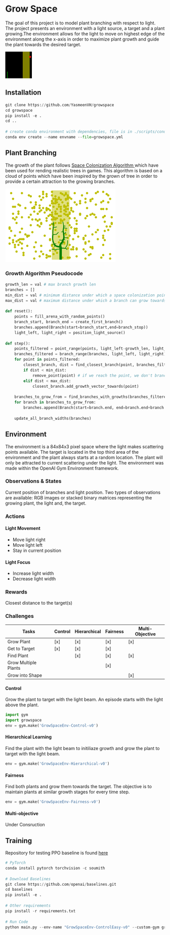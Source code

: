 # Grow Space
The goal of this project is to model plant branching with respect to light. The project presents an environment with a light source, a target and a plant growing.The environment allows for the light to move on highest edge of the environment along the x-axis in order to maximize plant growth and guide the plant towards the desired target.

![alt text](https://github.com/YasmeenVH/growspace/blob/master/scripts/GrowSpaceEnv-HierarchyHard-v0-210218-163806.gif)


## Installation
``` python
git clone https://github.com/YasmeenVH/growspace
cd growspace
pip install -e .
cd ..

# create conda environment with dependencies, file is in ./scripts/conda
conda env create --name envname --file=growspace.yml
```

## Plant Branching
The growth of the plant follows [Space Colonization Algorithm ](http://algorithmicbotany.org/papers/colonization.egwnp2007.large.pdf) which have been used for rending realistic trees in games. This algorithm is based on a cloud of points which have been inspired by the grown of tree in order to provide a certain attraction to the growing branches. 

![alt text](https://github.com/YasmeenVH/growspace/blob/master/scripts/beam.png)

### Growth Algorithm Pseudocode

```python
growth_len = val # max branch growth len
branches = []
min_dist = val # minimum distance under which a space colonization point is reached
max_dist = val # maximum distance under which a branch can grow towards a space colonization point  

def reset():
    points = fill_arena_with_random_points()     
    branch_start, branch_end = create_first_branch()
    branches.append(Branch(start=branch_start,end=branch_stop))
    light_left, light_right = position_light_source()

def step():
    points_filtered = point_range(points, light_left-growth_len, light_right+growth_len)
    branches_filtered = branch_range(branches, light_left, light_right)
    for point in points_filtered:
        closest_branch, dist = find_closest_branch(point, branches_filtered)
        if dist < min_dist:
            remove_point(point) # if we reach the point, we don't branch
        elif dist < max_dist:
            closest_branch.add_growth_vector_towards(point)
        
    branches_to_grow_from = find_branches_with_growths(branches_filtered)
    for branch in branches_to_grow_from:
        branches.append(Branch(start=branch.end, end=branch.end+branch.growth_vector * growth_len))

    update_all_branch_widths(branches)

```

## Environment
The environment is a 84x84x3 pixel space where the light makes scattering points available. The target is located in the top third area of the environment and the plant always starts at a random location. The plant will only be attracted to current scattering under the light. The environment was made within the OpenAI Gym Environment framework.
### Observations &  States
Current position of branches and light position. Two types of observations are available: RGB images or stacked binary matrices representing the growing plant, the light and, the target.

### Actions
#### Light Movement
- Move light right
- Move light left
- Stay in current position 

#### Light Focus
- Increase light width
- Decrease light width

### Rewards 
Closest distance to the target(s)

### Challenges
 Tasks               | Control       | Hierarchical  | Fairness | Multi-Objective
---|---|---|---|--- 
 Grow Plant          |  [x]          | [x]           | [x]      | [x]            
 Get to Target       |  [x]          | [x]           | [x]      |                
 Find Plant          |               | [x]           | [x]      | [x]            
 Grow Multiple Plants|               |               | [x]      |                
 Grow into Shape     |               |               |          | [x]            


#### Control
Grow the plant to target with the light beam. An episode starts with the light above the plant.
```python
import gym
import growspace  
env = gym.make('GrowSpaceEnv-Control-v0')
```

#### Hierarchical Learning 
Find the plant with the light beam to initiliaze growth and grow the plant to target with the light beam.
```python
env = gym.make('GrowSpaceEnv-Hierarchical-v0')
```

#### Fairness
Find both plants and grow them towards the target. The objective is to maintain plants at similar growth stages for every time step.
```python
env = gym.make('GrowSpaceEnv-Fairness-v0')
```
#### Multi-objective 
Under Consruction



## Training
Repository for testing PPO baseline is found [here](https://github.com/YasmeenVH/growspaceenv_baselines/tree/master/a2c_ppo_acktr)
``` python
# PyTorch
conda install pytorch torchvision -c soumith

# Download Baselines
git clone https://github.com/openai/baselines.git
cd baselines
pip install -e .

# Other requirements
pip install -r requirements.txt

# Run Code
python main.py --env-name "GrowSpaceEnv-ControlEasy-v0" --custom-gym growspace --algo ppo --use-gae --lr 2.5e-4 --clip-param 0.1 --value-loss-coef 0.5 --num-processes 1 --num-steps 2000 --num-mini-batch 4 --log-interval 1 --use-linear-lr-decay --entropy-coef 0.01 --comet "control_easy_1"

```


